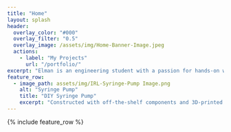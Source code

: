 ```yaml
---
title: "Home"
layout: splash
header:
  overlay_color: "#000"
  overlay_filter: "0.5"
  overlay_image: /assets/img/Home-Banner-Image.jpeg
  actions:
    - label: "My Projects"
      url: "/portfolio/"
excerpt: "Elman is an engineering student with a passion for hands-on work and 3D modeling. He has gained a diverse set of skills in areas such as woodworking, 3D modeling and printing, circuitry, and biomedical engineering."
feature_row:
  - image_path: assets/img/IRL-Syringe-Pump Image.png
    alt: "Syringe Pump"
    title: "DIY Syringe Pump"
    excerpt: "Constructed with off-the-shelf components and 3D-printed parts, it is capable of delivering fluids at a rate of 1 to 10 µL/min."
---
```


{% include feature_row %}


